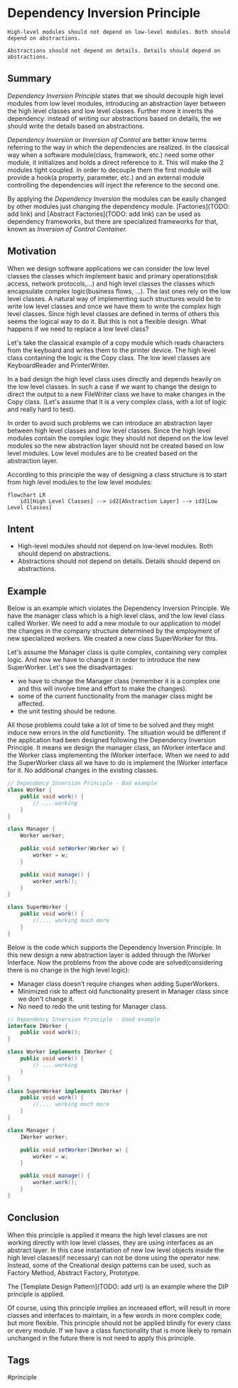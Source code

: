 # Dependency Inversion Principle

```
High-level modules should not depend on low-level modules. Both should depend on abstractions.

Abstractions should not depend on details. Details should depend on abstractions.
```

## Summary

*Dependency Inversion Principle* states that we should decouple high level modules from low level modules, introducing an abstraction layer between the high level classes and low level classes. Further more it inverts the dependency: instead of writing our abstractions based on details, the we should write the details based on abstractions.

*Dependency Inversion* or *Inversion of Control* are better know terms referring to the way in which the dependencies are realized. In the classical way when a software module(class, framework, etc.) need some other module, it initializes and holds a direct reference to it. This will make the 2 modules tight coupled. In order to decouple them the first module will provide a hook(a property, parameter, etc.) and an external module controlling the dependencies will inject the reference to the second one.

By applying the *Dependency Inversion* the modules can be easily changed by other modules just changing the dependency module. [Factories](TODO: add link) and [Abstract Factories](TODO: add link) can be used as dependency frameworks, but there are specialized frameworks for that, known as *Inversion of Control Container.*

## Motivation

When we design software applications we can consider the low level classes the classes which implement basic and primary operations(disk access, network protocols,...) and high level classes the classes which encapsulate complex logic(business flows, ...). The last ones rely on the low level classes. A natural way of implementing such structures would be to write low level classes and once we have them to write the complex high level classes. Since high level classes are defined in terms of others this seems the logical way to do it. But this is not a flexible design. What happens if we need to replace a low level class?

Let's take the classical example of a copy module which reads characters from the keyboard and writes them to the printer device. The high level class containing the logic is the Copy class. The low level classes are KeyboardReader and PrinterWriter.

In a bad design the high level class uses directly and depends heavily on the low level classes. In such a case if we want to change the design to direct the output to a new FileWriter class we have to make changes in the Copy class. (Let's assume that it is a very complex class, with a lot of logic and really hard to test).

In order to avoid such problems we can introduce an abstraction layer between high level classes and low level classes. Since the high level modules contain the complex logic they should not depend on the low level modules so the new abstraction layer should not be created based on low level modules. Low level modules are to be created based on the abstraction layer.

According to this principle the way of designing a class structure is to start from high level modules to the low level modules: 

```mermaid
flowchart LR
    id1[High Level Classes] --> id2[Abstraction Layer] --> id3[Low Level Classes]
```

## Intent
-   High-level modules should not depend on low-level modules. Both should depend on abstractions.
-   Abstractions should not depend on details. Details should depend on abstractions.

## Example

Below is an example which violates the Dependency Inversion Principle. We have the manager class which is a high level class, and the low level class called Worker. We need to add a new module to our application to model the changes in the company structure determined by the employment of new specialized workers. We created a new class SuperWorker for this.

Let's assume the Manager class is quite complex, containing very complex logic. And now we have to change it in order to introduce the new SuperWorker. Let's see the disadvantages:

-   we have to change the Manager class (remember it is a complex one and this will involve time and effort to make the changes).
-   some of the current functionality from the manager class might be affected.
-   the unit testing should be redone.

All those problems could take a lot of time to be solved and they might induce new errors in the old functionlity. The situation would be different if the application had been designed following the Dependency Inversion Principle. It means we design the manager class, an IWorker interface and the Worker class implementing the IWorker interface. When we need to add the SuperWorker class all we have to do is implement the IWorker interface for it. No additional changes in the existing classes.

```java
// Dependency Inversion Principle - Bad example
class Worker {
	public void work() {
		// ....working
	}
}

class Manager {
	Worker worker;

	public void setWorker(Worker w) {
		worker = w;
	}

	public void manage() {
		worker.work();
	}
}

class SuperWorker {
	public void work() {
		//.... working much more
	}
}
```

Below is the code which supports the Dependency Inversion Principle. In this new design a new abstraction layer is added through the IWorker Interface. Now the problems from the above code are solved(considering there is no change in the high level logic):

-   Manager class doesn't require changes when adding SuperWorkers.
-   Minimized risk to affect old functionality present in Manager class since we don't change it.
-   No need to redo the unit testing for Manager class.

```java
// Dependency Inversion Principle - Good example
interface IWorker {
	public void work();
}

class Worker implements IWorker {
	public void work() {
		// ....working
	}
}

class SuperWorker implements IWorker {
	public void work() {
		//.... working much more
	}
}

class Manager {
	IWorker worker;

	public void setWorker(IWorker w) {
		worker = w;
	}

	public void manage() {
		worker.work();
	}
}
```

## Conclusion

When this principle is applied it means the high level classes are not working directly with low level classes, they are using interfaces as an abstract layer. In this case instantiation of new low level objects inside the high level classes(if necessary) can not be done using the operator new. Instead, some of the Creational design patterns can be used, such as Factory Method, Abstract Factory, Prototype.

The [Template Design Pattern](TODO: add url) is an example where the DIP principle is applied.

Of course, using this principle implies an increased effort, will result in more classes and interfaces to maintain, in a few words in more complex code, but more flexible. This principle should not be applied blindly for every class or every module. If we have a class functionality that is more likely to remain unchanged in the future there is not need to apply this principle.

## Tags

#principle 
